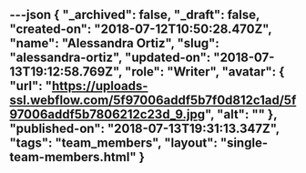 ---json
{
  "_archived": false,
  "_draft": false,
  "created-on": "2018-07-12T10:50:28.470Z",
  "name": "Alessandra Ortiz",
  "slug": "alessandra-ortiz",
  "updated-on": "2018-07-13T19:12:58.769Z",
  "role": "Writer",
  "avatar": {
    "url": "https://uploads-ssl.webflow.com/5f97006addf5b7f0d812c1ad/5f97006addf5b7806212c23d_9.jpg",
    "alt": ""
  },
  "published-on": "2018-07-13T19:31:13.347Z",
  "tags": "team_members",
  "layout": "single-team-members.html"
}
---


